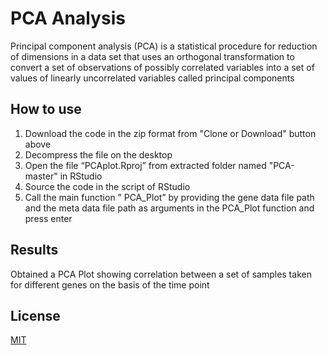 # PCA Analysis

Principal component analysis (PCA) is a statistical procedure for reduction of dimensions in a data set that uses an orthogonal transformation to convert a set of observations of possibly correlated variables into a set of values of linearly uncorrelated variables called principal components

## How to use

1. Download the code in the zip format from "Clone or Download" button above
2. Decompress the file on the desktop
3. Open the file “PCAplot.Rproj” from extracted folder named "PCA-master" in RStudio
4. Source the code in the script of RStudio
5. Call the main function ” PCA_Plot” by providing the gene data file path and the meta data file path as arguments in the PCA_Plot function and press enter

## Results

Obtained a PCA Plot showing correlation between a set of samples taken for different genes on the basis of the time point

## License

[MIT](https://github.com/Abhishekdohare/PCA/blob/master/LICENSE.md)